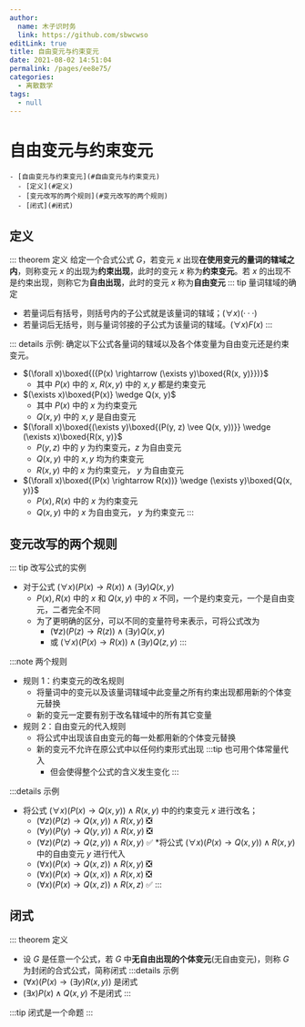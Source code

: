```yaml
---
author: 
  name: 木子识时务
  link: https://github.com/sbwcwso
editLink: true
title: 自由变元与约束变元
date: 2021-08-02 14:51:04
permalink: /pages/ee8e75/
categories: 
  - 离散数学
tags: 
  - null
---
```


# 自由变元与约束变元


```markmap
- [自由变元与约束变元](#自由变元与约束变元)
  - [定义](#定义)
  - [变元改写的两个规则](#变元改写的两个规则)
  - [闭式](#闭式)
```

## 定义

::: theorem 定义
给定一个合式公式 $G$，若变元 $x$ 出现**在使用变元的量词的辖域之内**，则称变元 $x$ 的出现为**约束出现**，此时的变元 $x$ 称为**约束变元**。若 $x$ 的出现不是约束出现，则称它为**自由出现**，此时的变元 $x$ 称为**自由变元**
::: tip 量词辖域的确定
* 若量词后有括号，则括号内的子公式就是该量词的辖域；$(∀x)(· · · )$
* 若量词后无括号，则与量词邻接的子公式为该量词的辖域。$(∀x)F(x)$
:::

::: details 示例: 确定以下公式各量词的辖域以及各个体变量为自由变元还是约束变元。
* $(\forall x)\boxed{({P(x) \rightarrow (\exists y)\boxed{R(x, y)}})}$
  * 其中 $P(x)$ 中的 $x$, $R(x, y)$ 中的 $x, y$ 都是约束变元
* $(\exists x)\boxed{P(x)} \wedge Q(x, y)$
  * 其中 $P(x)$ 中的 $x$ 为约束变元
  * $Q(x,y)$ 中的 $x, y$ 是自由变元
* $(\forall x)\boxed{(\exists y)\boxed{(P(y, z) \vee Q(x, y))}} \wedge (\exists x)\boxed{R(x, y)}$
  * $P(y, z)$ 中的 $y$ 为约束变元，$z$ 为自由变元
  * $Q(x, y)$ 中的 $x, y$ 均为约束变元
  * $R(x, y)$ 中的 $x$ 为约束变元， $y$ 为自由变元
* $(\forall x)\boxed{(P(x) \rightarrow R(x))} \wedge (\exists y)\boxed{Q(x, y)}$
  * $P(x), R(x)$ 中的 $x$ 为约束变元
  * $Q(x, y)$ 中的 $x$ 为自由变元， $y$ 为约束变元
:::


## 变元改写的两个规则

::: tip 改写公式的实例
* 对于公式 $(∀x)(P(x) → R(x)) ∧ (∃y)Q(x, y)$
  * $P(x),R(x)$ 中的 $x$ 和 $Q(x, y)$ 中的 $x$ 不同，一个是约束变元，一个是自由变元，二者完全不同
  * 为了更明确的区分，可以不同的变量符号来表示，可将公式改为
    * $(∀z)(P(z) → R(z)) ∧ (∃y)Q(x, y)$
    * 或 $(∀x)(P(x) →R(x)) ∧ (∃y)Q(z, y)$
:::

:::note 两个规则
* 规则 1：约束变元的改名规则
  * 将量词中的变元以及该量词辖域中此变量之所有约束出现都用新的个体变元替换
  * 新的变元一定要有别于改名辖域中的所有其它变量
* 规则 2：自由变元的代入规则
  * 将公式中出现该自由变元的每一处都用新的个体变元替换
  * 新的变元不允许在原公式中以任何约束形式出现
  :::tip 也可用个体常量代入
    * 但会使得整个公式的含义发生变化
:::

:::details 示例
* 将公式 $(∀x)(P(x) → Q(x, y)) ∧ R(x, y)$ 中的约束变元 $x$ 进行改名；
  * $(∀z)(P(z) → Q(x, y)) ∧ R(x, y)$  ❎
  * $(∀y)(P(y) → Q(y, y)) ∧ R(x, y)$  ❎
  * $(∀z)(P(z) → Q(z, y)) ∧ R(x, y)$  ✅
*将公式 $(∀x)(P(x) → Q(x, y)) ∧ R(x, y)$ 中的自由变元 $y$ 进行代入
  * $(∀x)(P(x) → Q(x, z)) ∧ R(x, y)$  ❎
  * $(∀x)(P(x) → Q(x, x)) ∧ R(x, x)$  ❎
  * $(∀x)(P(x) → Q(x, z)) ∧ R(x, z)$  ✅
:::


## 闭式

::: theorem 定义
* 设 $G$ 是任意一个公式，若 $G$ 中**无自由出现的个体变元**(无自由变元)，则称 $G$ 为封闭的合式公式，简称闭式
:::details 示例
* $(∀x)(P(x) → (∃y)R(x, y))$ 是闭式
* $(∃x)P(x) ∧ Q(x, y)$ 不是闭式
:::

:::tip 闭式是一个命题
:::
